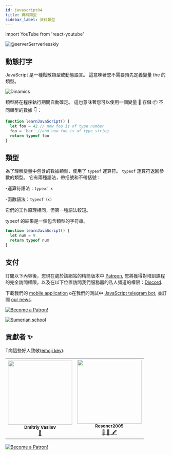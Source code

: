 ```yaml
---
id: javascript04
title: 資料類型
sidebar_label: 資料類型
---
```


import YouTube from 'react-youtube'

![@serverSerrverlesskiy](/img/javascript/headers/04.jpg)

## 動態打字

JavaScript 是一種鬆散類型或動態語言。 這意味著您不需要預先定義變量 the 的類型。

![Dinamics](https://media.giphy.com/media/26uf759LlDftqZNVm/giphy.gif)

類型將在程序執行期間自動確定。 這也意味著您可以使用一個變量 🔔 存儲 📦 不同類型的數據 👇：

```jsx live
function learnJavaScript() {
  let foo = 42 // now foo is of type number
  foo = 'bar' //and now foo is of type string
  return typeof foo
}
```

<!-- ## Видео

<YouTube videoId="1zXZCVbNbkQ" /> -->

## 類型

為了理解變量中包含的數據類型，使用了 `typeof` 運算符。 `typeof` 運算符返回參數的類型。
它有兩種語法，帶括號和不帶括號：

-運算符語法：`typeof x`

-函數語法：`typeof（x)`

它們的工作原理相同，但第一種語法較短。

typeof 的結果是一個包含類型的字符串。

```jsx live
function learnJavaScript() {
  let num = 9
  return typeof num
}
```

## 支付

訂閱以下內容後，您現在處於該網站的精簡版本中 [Patreon](https://www.patreon.com/javascriptcamp), 您將獲得對培訓課程的完全訪問權限，以及在以下位置訪問我們服務器的私人頻道的權限：[Discord](https://discord.gg/6GDAfXn).

下載我們的 [mobile application](http://onelink.to/njhc95) o在我們的測試中 [JavaScript telegram bot](https://t.me/javascriptcamp_bot), 並訂閱 [our news](https://t.me/javascriptapp).

[![Become a Patron!](/img/logo/patreon.jpg)](https://www.patreon.com/bePatron?u=31769291)


[![Sumerian school](/img/app.jpg)](http://onelink.to/njhc95)

 

## 貢獻者 ✨

T向這些好人致敬([emoji key](https://allcontributors.org/docs/en/emoji-key)):

<table>
  <tr>
    <td align="center"><a href="https://fullstackserverless.github.io/"><img src="https://avatars0.githubusercontent.com/u/6774813?v=4?s=200" width="200px;" alt=""/><br /><sub><b>Dmitriy Vasilev</b></sub></a><br /> <a href="https://github.com/gHashTag/react-native-village/commits?author=gHashTag" title="Documentation">📖</a></td>
    <td align="center"><a href="https://github.com/Resoner2005"><img src="https://avatars1.githubusercontent.com/u/75675814?v=4?s=200" width="200px;" alt=""/><br /><sub><b>Resoner2005</b></sub></a><br /><a href="https://github.com/gHashTag/react-native-village/issues?q=author%3AResoner2005" title="Bug reports">🐛 🎨 🖋</a></td>
  </tr>
  
</table>

[![Become a Patron!](/img/logo/patreon.jpg)](https://www.patreon.com/bePatron?u=31769291)
